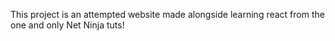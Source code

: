 This project is an attempted website made alongside learning react from the one and only Net Ninja tuts!
